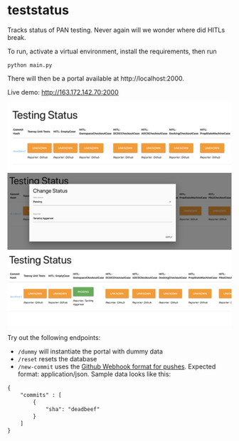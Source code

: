 # teststatus
Tracks status of PAN testing. Never again will we wonder where did HITLs break.

To run, activate a virtual environment, install the requirements, then run

    python main.py

There will then be a portal available at http://localhost:2000.

Live demo: http://163.172.142.70:2000

![](readme-images/pre-change.png)
![](readme-images/change-dialog.png)
![](readme-images/post-change.png)

Try out the following endpoints:

- `/dummy` will instantiate the portal with dummy data
- `/reset` resets the database
- `/new-commit` uses the [Github Webhook format for pushes](https://developer.github.com/v3/activity/events/types/#pushevent). Expected format: application/json. Sample data looks like this:

```
{
	"commits" : [
		{
			"sha": "deadbeef"
		}	
	]
}
```
